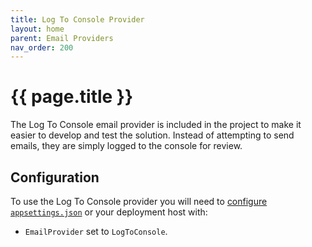 ```yaml
---
title: Log To Console Provider
layout: home
parent: Email Providers
nav_order: 200
---
```


# {{ page.title }}

The Log To Console email provider is included in the project to make it easier to develop and test the solution. Instead of attempting to send emails, they are simply logged to the console for review.

## Configuration

To use the Log To Console provider you will need to [configure `appsettings.json`](../application-configuration) or your deployment host with:

- `EmailProvider` set to `LogToConsole`.
